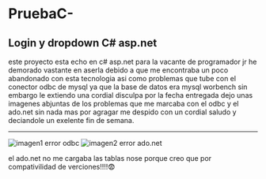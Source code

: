 # PruebaC-
<h2>Login y dropdown C# asp.net</h2>
<p>
 este proyecto esta echo en c# asp.net para la vacante de programador jr
 he demorado vastante en aserla debido a que me encontraba un poco abandonado con esta tecnologia
 asi como problemas que tube con el conector odbc de mysql ya que la base de datos era mysql worbench
 sin embargo le extiendo una cordial disculpa por la fecha entregada dejo unas imagenes abjuntas de los problemas 
 que me marcaba con el odbc y el ado.net sin nada mas por agragar me despido con un cordial saludo y deciandole un exelente fin de semana.
<p>
<hr>
<img src="" alt="imagen1 error odbc"/>
<img src="" alt="imagen2 error ado.net"/>
<p>el ado.net no me cargaba las tablas nose porque creo que por compativilidad de verciones!!!!😨</p>
